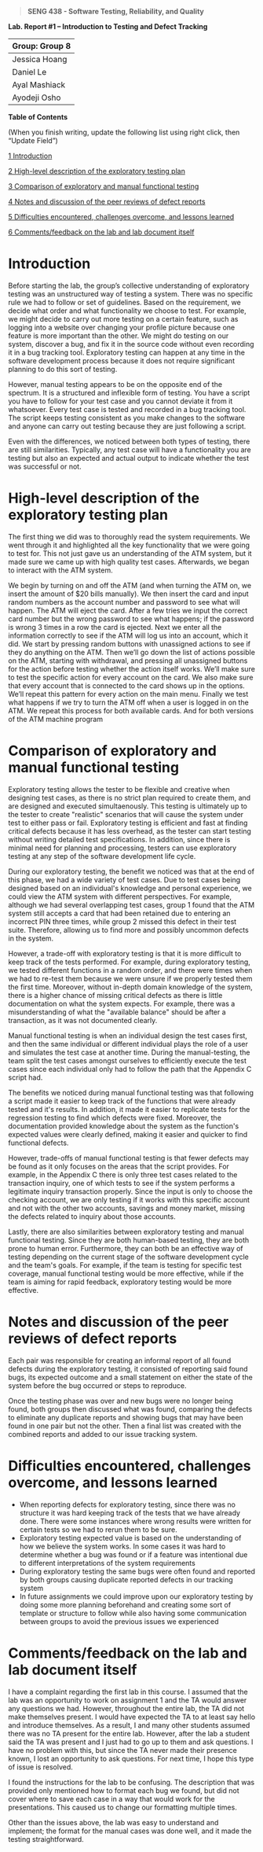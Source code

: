 >   **SENG 438 - Software Testing, Reliability, and Quality**

**Lab. Report \#1 – Introduction to Testing and Defect Tracking**

| Group: Group 8      |
|-----------------|
| Jessica Hoang       |   
| Daniel Le           |   
| Ayal Mashiack       |   
| Ayodeji Osho        |   


**Table of Contents**

(When you finish writing, update the following list using right click, then
“Update Field”)

[1 Introduction]([#_Toc439194677])

[2 High-level description of the exploratory testing plan]([#_Toc439194678])

[3 Comparison of exploratory and manual functional testing]([#_Toc439194679])

[4 Notes and discussion of the peer reviews of defect reports]([#_Toc439194680])

[5 Difficulties encountered, challenges overcome, and lessons
learned]([#_Toc439194682])

[6 Comments/feedback on the lab and lab document itself]([#_Toc439194683])

# Introduction

Before starting the lab, the group’s collective understanding of exploratory testing was an unstructured way of testing a system. There was no specific rule we had to follow or set of guidelines. Based on the requirement, we decide what order and what functionality we choose to test. For example, we might decide to carry out more testing on a certain feature, such as logging into a website over changing your profile picture because one feature is more important than the other. We might do testing on our system, discover a bug, and fix it in the source code without even recording it in a bug tracking tool. Exploratory testing can happen at any time in the software development process because it does not require significant planning to do this sort of testing.

However, manual testing appears to be on the opposite end of the spectrum. It is a structured and inflexible form of testing. You have a script you have to follow for your test case and you cannot deviate it from it whatsoever. Every test case is tested and recorded in a bug tracking tool. The script keeps testing consistent as you make changes to the software and anyone can carry out testing because they are just following a script.

Even with the differences, we noticed between both types of testing, there are still similarities. Typically, any test case will have a functionality you are testing but also an expected and actual output to indicate whether the test was successful or not. 

# High-level description of the exploratory testing plan

The first thing we did was to thoroughly read the system requirements. We went through it and highlighted all the key functionality that we were going to test for. This not just gave us an understanding of the ATM system, but it made sure we came up with high quality test cases. Afterwards, we began to interact with the ATM system. 

We begin by turning on and off the ATM (and when turning the ATM on, we insert the amount of $20 bills manually). We then insert the card and input random numbers as the account number and password to see what will happen. The ATM will eject the card. After a few tries we input the correct card number but the wrong password to see what happens; if the password is wrong 3 times in a row the card is ejected. Next we enter all the information correctly to see if the ATM will log us into an account, which it did. We start by pressing random buttons with unassigned actions to see if they do anything on the ATM. Then we’ll go down the list of actions possible on the ATM, starting with withdrawal, and pressing all unassigned buttons for the action before testing whether the action itself works. We’ll make sure to test the specific action for every account on the card. We also make sure that every account that is connected to the card shows up in the options. We’ll repeat this pattern for every action on the main menu. Finally we test what happens if we try to turn the ATM off when a user is logged in on the ATM. We repeat this process for both available cards. And for both versions of the ATM machine program

# Comparison of exploratory and manual functional testing

Exploratory testing allows the tester to be flexible and creative when designing test cases, as there is no strict plan required to create them, and are designed and executed simultaenously. This testing is ultimately up to the tester to create "realistic" scenarios that will cause the system under test to either pass or fail. Exploratory testing is efficient and fast at finding critical defects because it has less overhead, as the tester can start testing without writing detailed test specifications. In addition, since there is minimal need for planning and processing, testers can use exploratory testing at any step of the software development life cycle.

During our exploratory testing, the benefit we noticed was that at the end of this phase, we had a wide variety of test cases. Due to test cases being designed based on an individual's knowledge and personal experience, we could view the ATM system with different perspectives. For example, although we had several overlapping test cases, group 1 found that the ATM system still accepts a card that had been retained due to entering an incorrect PIN three times, while group 2 missed this defect in their test suite. Therefore, allowing us to find more and possibly uncommon defects in the system.  

However, a trade-off with exploratory testing is that it is more difficult to keep track of the tests performed. For example, during exploratory testing, we tested different functions in a random order, and there were times when we had to re-test them because we were unsure if we properly tested them the first time. Moreover, without in-depth domain knowledge of the system, there is a higher chance of missing critical defects as there is little documentation on what the system expects. For example, there was a misunderstanding of what the "available balance" should be after a transaction, as it was not documented clearly. 

Manual functional testing is when an individual design the test cases first, and then the same individual or different individual plays the role of a user and simulates the test case at another time. During the manual-testing, the team split the test cases amongst ourselves to efficiently execute the test cases since each individual only had to follow the path that the Appendix C script had.  

The benefits we noticed during manual functional testing was that following a script made it easier to keep track of the functions that were already tested and it's results. In addition, it made it easier to replicate tests for the regression testing to find which defects were fixed. Moreover, the documentation provided knowledge about the system as the function's expected values were clearly defined, making it easier and quicker to find functional defects. 

However, trade-offs of manual functional testing is that fewer defects may be found as it only focuses on the areas that the script provides. For example, in the Appendix C there is only three test cases related to the transaction inquiry, one of which tests to see if the system performs a legitimate inquiry transaction properly. Since the input is only to choose the checking account, we are only testing if it works with this specific account and not with the other two accounts, savings and money market, missing the defects related to inquiry about those accounts.  

Lastly, there are also similarities between exploratory testing and manual functional testing. Since they are both human-based testing, they are both prone to human error. Furthermore, they can both be an effective way of testing depending on the current stage of the software development cycle and the team's goals. For example, if the team is testing for specific test coverage, manual functional testing would be more effective, while if the team is aiming for rapid feedback, exploratory testing would be more effective. 

# Notes and discussion of the peer reviews of defect reports

Each pair was responsible for creating an informal report of all found defects during the exploratory testing, it consisted of reporting said found bugs, its expected outcome and a small statement on either the state of the system before the bug occurred or steps to reproduce.

Once the testing phase was over and new bugs were no longer being found, both groups then discussed what was found, comparing the defects to eliminate any duplicate reports and showing bugs that may have been found in one pair but not the other. Then a final list was created with the combined reports and added to our issue tracking system.


# Difficulties encountered, challenges overcome, and lessons learned

-   When reporting defects for exploratory testing, since there was no structure it was hard keeping track of the tests that we have already done. There were some         instances where wrong results were written for certain tests so we had to rerun them to be sure.
-   Exploratory testing expected value is based on the understanding of how we believe the system works. In some cases it was hard to determine whether a bug was found     or if a feature was intentional due to different interpretations of the system requirements
-   During exploratory testing the same bugs were often found and reported by both groups causing duplicate reported defects in our tracking system
-   In future assignments we could improve upon our exploratory testing by doing some more planning beforehand and creating some sort of template or structure to           follow while also having some communication between groups to avoid the previous issues we experienced

# Comments/feedback on the lab and lab document itself

I have a complaint regarding the first lab in this course. I assumed that the lab was an opportunity to work on assignment 1 and the TA would answer any questions we had. However, throughout the entire lab, the TA did not make themselves present. I would have expected the TA to at least say hello and introduce themselves. As a result, I and many other students assumed there was no TA present for the entire lab. However, after the lab a student said the TA was present and I just had to go up to them and ask questions. I have no problem with this, but since the TA never made their presence known, I lost an opportunity to ask questions. For next time, I hope this type of issue is resolved.

I found the instructions for the lab to be confusing. The description that was provided only mentioned how to format each bug we found, but did not cover where to save each case in a way that would work for the presentations. This caused us to change our formatting multiple times. 

Other than the issues above, the lab was easy to understand and implement; the format for the manual cases was done well, and it made the testing straightforward.

